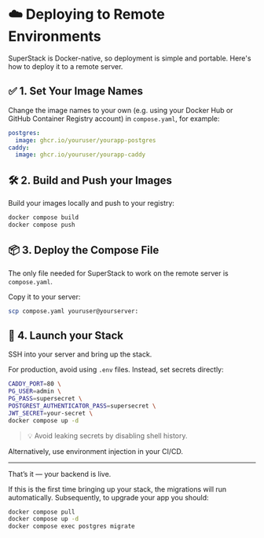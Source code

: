 # ☁️ Deploying to Remote Environments

SuperStack is Docker-native, so deployment is simple and portable. Here's
how to deploy it to a remote server.

## ✅ 1. Set Your Image Names

Change the image names to your own (e.g. using your Docker Hub or GitHub
Container Registry account) in `compose.yaml`, for example:

```yaml
postgres:
  image: ghcr.io/youruser/yourapp-postgres
caddy:
  image: ghcr.io/youruser/yourapp-caddy
```

## 🛠️ 2. Build and Push your Images

Build your images locally and push to your registry:

```sh
docker compose build
docker compose push
```

## 📦 3. Deploy the Compose File

The only file needed for SuperStack to work on the remote server is
`compose.yaml`.

Copy it to your server:

```sh
scp compose.yaml youruser@yourserver:
```

## 🚀 4. Launch your Stack

SSH into your server and bring up the stack.

For production, avoid using `.env` files. Instead, set secrets directly:

```sh
CADDY_PORT=80 \
PG_USER=admin \
PG_PASS=supersecret \
POSTGREST_AUTHENTICATOR_PASS=supersecret \
JWT_SECRET=your-secret \
docker compose up -d
```

> 💡 Avoid leaking secrets by disabling shell history.

Alternatively, use environment injection in your CI/CD.

---

That’s it — your backend is live.

If this is the first time bringing up your stack, the migrations will run
automatically. Subsequently, to upgrade your app you should:

```sh
docker compose pull
docker compose up -d
docker compose exec postgres migrate
```
